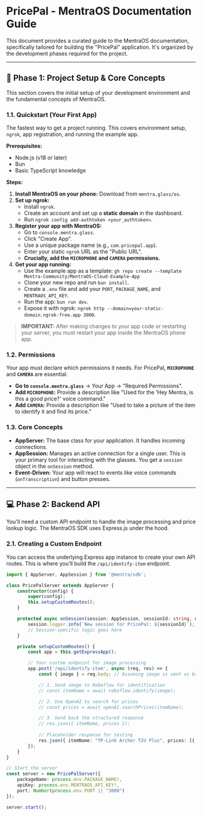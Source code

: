# PricePal - MentraOS Documentation Guide

This document provides a curated guide to the MentraOS documentation, specifically tailored for building the "PricePal" application. It's organized by the development phases required for the project.

---

## 🚀 Phase 1: Project Setup & Core Concepts

This section covers the initial setup of your development environment and the fundamental concepts of MentraOS.

### 1.1. Quickstart (Your First App)

The fastest way to get a project running. This covers environment setup, `ngrok`, app registration, and running the example app.

**Prerequisites:**
* Node.js (v18 or later)
* Bun
* Basic TypeScript knowledge

**Steps:**
1.  **Install MentraOS on your phone:** Download from `mentra.glass/os`.
2.  **Set up ngrok:**
    * Install `ngrok`.
    * Create an account and set up a **static domain** in the dashboard.
    * Run `ngrok config add-authtoken <your_authtoken>`.
3.  **Register your app with MentraOS:**
    * Go to `console.mentra.glass`.
    * Click "Create App".
    * Use a unique package name (e.g., `com.pricepal.app`).
    * Enter your static `ngrok` URL as the "Public URL".
    * **Crucially, add the `MICROPHONE` and `CAMERA` permissions.**
4.  **Get your app running:**
    * Use the example app as a template: `gh repo create --template Mentra-Community/MentraOS-Cloud-Example-App`
    * Clone your new repo and run `bun install`.
    * Create a `.env` file and add your `PORT`, `PACKAGE_NAME`, and `MENTRAOS_API_KEY`.
    * Run the app: `bun run dev`.
    * Expose it with ngrok: `ngrok http --domain=your-static-domain.ngrok-free.app 3000`.

> **IMPORTANT:** After making changes to your app code or restarting your server, you must restart your app inside the MentraOS phone app.

### 1.2. Permissions

Your app must declare which permissions it needs. For PricePal, **`MICROPHONE`** and **`CAMERA`** are essential.

* **Go to `console.mentra.glass`** -> Your App -> "Required Permissions".
* **Add `MICROPHONE`:** Provide a description like "Used for the 'Hey Mentra, is this a good price?' voice command."
* **Add `CAMERA`:** Provide a description like "Used to take a picture of the item to identify it and find its price."

### 1.3. Core Concepts

* **AppServer:** The base class for your application. It handles incoming connections.
* **AppSession:** Manages an active connection for a single user. This is your primary tool for interacting with the glasses. You get a `session` object in the `onSession` method.
* **Event-Driven:** Your app will react to events like voice commands (`onTranscription`) and button presses.

---

## 💻 Phase 2: Backend API

You'll need a custom API endpoint to handle the image processing and price lookup logic. The MentraOS SDK uses Express.js under the hood.

### 2.1. Creating a Custom Endpoint

You can access the underlying Express app instance to create your own API routes. This is where you'll build the `/api/identify-item` endpoint.

```typescript
import { AppServer, AppSession } from '@mentra/sdk';

class PricePalServer extends AppServer {
    constructor(config) {
        super(config);
        this.setupCustomRoutes();
    }

    protected async onSession(session: AppSession, sessionId: string, userId: string): Promise<void> {
        session.logger.info(`New session for PricePal: ${sessionId}`);
        // Session-specific logic goes here
    }

    private setupCustomRoutes() {
        const app = this.getExpressApp();

        // Your custom endpoint for image processing
        app.post('/api/identify-item', async (req, res) => {
            const { image } = req.body; // Assuming image is sent as base64

            // 1. Send image to Roboflow for identification
            // const itemName = await roboflow.identify(image);

            // 2. Use OpenAI to search for prices
            // const prices = await openAI.searchPrices(itemName);

            // 3. Send back the structured response
            // res.json({ itemName, prices });
            
            // Placeholder response for testing
            res.json({ itemName: "TP-Link Archer T2U Plus", prices: [{ seller: "Amazon", price: 12.99 }] });
        });
    }
}

// Start the server
const server = new PricePalServer({
    packageName: process.env.PACKAGE_NAME!,
    apiKey: process.env.MENTRAOS_API_KEY!,
    port: Number(process.env.PORT || "3000")
});

server.start();